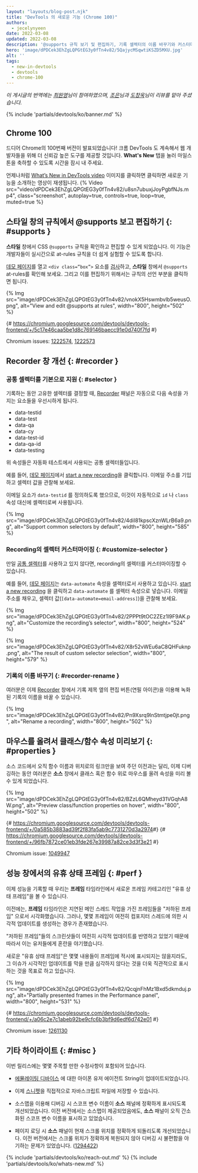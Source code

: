 ```yaml
---
layout: "layouts/blog-post.njk"
title: "DevTools 의 새로운 기능 (Chrome 100)"
authors:
  - jecelynyeen
date: 2022-03-08
updated: 2022-03-08
description: '@supports 규칙 보기 및 편집하기, 기록 셀렉터의 이름 바꾸기와 커스터마이제이션 외 기타 기능들'
hero: 'image/dPDCek3EhZgLQPGtEG3y0fTn4v82/5QajycMSqwtiKSZD5MXU.jpg'
alt: ''
tags:
  - new-in-devtools
  - devtools
  - chrome-100
---
```


*이 게시글의 번역에는 [최원영](https://www.linkedin.com/in/toruchoi)님이 참여하였으며, [조은](https://developers.google.com/community/experts/directory/profile/profile-eun-cho)님과 [도창욱](https://developers.google.com/community/experts/directory/profile/profile-changwook-doh)님이 리뷰를 맡아 주셨습니다.*

{% include 'partials/devtools/ko/banner.md' %}

<!-- start: translation instructions -->
<!-- 1. Remove the "draft: true" tag above when submitting PR -->
<!-- 2. Provide translations under each of the English commented original content -->
<!-- 3. Translate the "description" tag above -->
<!-- 4. Translate all the <img> alt text -->
<!-- 5. Update the whats-new.md file -->
<!-- end: translation instructions -->

<!-- ## Chrome 100  {: #m100 } -->
## Chrome 100

<!-- Here’s to the 100th Chrome version! Chrome DevTools will continue to provide reliable tools for developers to build on the web. Take a moment to click around in the **What’s New** tab to celebrate the milestones. -->
드디어 Chrome의 100번째 버전이 발표되었습니다! 크롬 DevTools 도 계속해서 웹 개발자들을 위해 더 신뢰감 높은 도구를 제공할 것입니다. **What's New** 탭을 눌러 마일스톤을 축하할 수 있도록 시간을 잠시 내 주세요.

<!-- As usual, you can watch the latest [What’s New in DevTools video](https://goo.gle/devtools-youtube) by clicking on the image. -->
언제나처럼 [What’s New in DevTools video](https://goo.gle/devtools-youtube) 이미지를 클릭하면 클릭하면 새로운 기능을 소개하는 영상이 재생됩니다.
{% Video src="video/dPDCek3EhZgLQPGtEG3y0fTn4v82/u8sn7ubuxjJoyPgbfNJs.mp4", class="screenshot", autoplay=true, controls=true, loop=true, muted=true %}


<!-- ## View and edit @supports at rules in the Styles pane {: #supports } -->
## 스타일 창의 규칙에서 @supports 보고 편집하기 {: #supports }

<!-- You can now view and edit the CSS `@supports` at-rules in the **Styles** pane. These changes make it easier to experiment with the at-rules in real time. -->
**스타일** 창에서 CSS `@supports` 규칙을 확인하고 편집할 수 있게 되었습니다. 이 기능은 개발자들이 실시간으로 at-rules 규칙을 더 쉽게 실험할 수 있도록 합니다.

<!-- Open this [demo page](https://jec.fyi/demo/at-support), [inspect](/docs/devtools/dom/#inspect) the `<div class=”box”>` element, view the `@supports` at-rules in the **Styles** pane. Click on the rule’s declaration to edit it.  -->
[데모 페이지](https://jec.fyi/demo/at-support)를 열고 `<div class=”box”>` 요소를 [검사](/docs/devtools/dom/#inspect)하고, **스타일** 창에서 `@supports` at-rules를 확인해 보세요. 그리고 이를 편집하기 위해서는 규칙의 선언 부분을 클릭하면 됩니다.

{% Img src="image/dPDCek3EhZgLQPGtEG3y0fTn4v82/vnokX5Hswmbvlb5weusO.png", alt="View and edit @supports at rules", width="800", height="502" %}

{# https://chromium.googlesource.com/devtools/devtools-frontend/+/5c17e46caa5be1d8c769146baecc91e0d740f7fd #}

Chromium issues: [1222574](https://crbug.com/1222574), [1222573](https://crbug.com/1222573)


<!-- ## Recorder panel improvements {: #recorder } -->
## Recorder 창 개선 {: #recorder }

<!-- ### Support common selectors by default {: #selector } -->
### 공통 셀렉터를 기본으로 지원 {: #selector }

<!-- When determining an unique selector during recording, the [Recorder](/docs/devtools/recorder/) panel now automatically prefers elements with the following attributes: -->
기록하는 동안 고유한 셀렉터를 결정할 때, [Recorder](/docs/devtools/recorder/) 패널은 자동으로 다음 속성을 가지는 요소들을 우선시하게 됩니다.


- data-testid
- data-test
- data-qa
- data-cy
- data-test-id
- data-qa-id
- data-testing

<!-- The attributes above are common selectors used in test automation.  -->
위 속성들은 자동화 테스트에서 사용되는 공통 셀렉터들입니다.

<!-- For example, [start a new recording](/docs/devtools/recorder/#record) with this [demo page](https://jec.fyi/demo/recorder). Fill in an email address and observe the selector value. -->
예를 들어, [데모 페이지](https://jec.fyi/demo/recorder)에서 [start a new recording](/docs/devtools/recorder/#record)을 클릭합니다. 이메일 주소를 기입하고 셀렉터 값을 관찰해 보세요.

<!-- Since the email element has `data-testid` defined, it’s used as the selector automatically instead of the `id` or `class` attributes. -->
이메일 요소가 `data-testid` 를 정의하도록 했으므로, 이것이 자동적으로 `id` 나 `class` 속성 대신에 셀렉터로써 사용됩니다.

{% Img src="image/dPDCek3EhZgLQPGtEG3y0fTn4v82/4diI81kpscXznWLrB6a9.png", alt="Support common selectors by default", width="800", height="585" %}


<!-- ### Customize the recording’s selector {: #customize-selector } -->
### Recording의 셀렉터 커스터마이징 {: #customize-selector }

<!-- You can customize the selector of a recording if you are not using the [common selectors](/docs/devtools/recorder/#selector). -->

만일 [공통 셀렉터](/docs/devtools/recorder/#selector)를 사용하고 있지 않다면, recording의 셀렉터를 커스터마이징할 수 있습니다.

<!-- For example, this [demo page](https://jec.fyi/demo/recorder) uses the `data-automate` attribute as the selector. [start a new recording](/docs/devtools/recorder/#record) and enter the `data-automate` as the selector attribute. Fill in an email address and observe the selector value (`[data-automate=email-address]`). -->

예를 들어, [데모 페이지](https://jec.fyi/demo/recorder)는 `data-automate` 속성을 셀렉터로서 사용하고 있습니다. [start a new recording](/docs/devtools/recorder/#record) 을 클릭하고 `data-automate` 를 셀렉터 속성으로 넣습니다. 이메일 주소를 채우고, 셀렉터 값(`[data-automate=email-address]`)을 관찰해 보세요.

{% Img src="image/dPDCek3EhZgLQPGtEG3y0fTn4v82/2PPPt9tOC2ZEz1l9F9AK.png", alt="Customize the recording’s selector", width="800", height="524" %}

{% Img src="image/dPDCek3EhZgLQPGtEG3y0fTn4v82/X8r52vWEu6aC8QHFuknp.png", alt="The result of custom selector selection", width="800", height="579" %}


<!-- ### Rename a recording {: #recorder-rename } -->
### 기록의 이름 바꾸기 {: #recorder-rename }

<!-- You can now rename a recording in the [Recorder](/docs/devtools/recorder/) panel with the edit button (pencil icon) next to the recording’s title. -->
여러분은 이제 [Recorder](/docs/devtools/recorder/) 창에서 기록 제목 옆의 편집 버튼(연필 아이콘)을 이용해 녹화된 기록의 이름을 바꿀 수 있습니다.

{% Img src="image/dPDCek3EhZgLQPGtEG3y0fTn4v82/Pn9Xsrq9lnStmtjpe0jt.png", alt="Rename a recording", width="800", height="502" %}


<!-- ## Preview class/function properties on hover {: #properties } -->
## 마우스를 올려서 클래스/함수 속성 미리보기 {: #properties }

<!-- You can now hover over a class or function in the **Sources** panel during debugging to preview its properties. Previously, it only showed the function name and a link to its location in the source code. -->
소스 코드에서 오직 함수 이름과 위치로의 링크만을 보여 주던 이전과는 달리, 이제 디버깅하는 동안 여러분은 **소스** 창에서 클래스 혹은 함수 위로 마우스를 올려 속성을 미리 볼 수 있게 되었습니다.

{% Img src="image/dPDCek3EhZgLQPGtEG3y0fTn4v82/BZzL6QMheyd31VGqhA8W.png", alt="Preview class/function properties on hover", width="800", height="502" %}

{# https://chromium.googlesource.com/devtools/devtools-frontend/+/0a585b3883ad39f2f83fa5ab9c7731270d3a2974 ​#}
{# https://chromium.googlesource.com/devtools/devtools-frontend/+/96fb7872ce01eb3fde267e39987a82ce3d3f3e21 #}

Chromium issue: [1049947](https://crbug.com/1049947)


<!-- ## Partially presented frames in the Performance panel {: #perf } -->
## 성능 창에서의 유휴 상태 프레임 {: #perf }

<!-- Performance recording now displays a new frame category "Partially presented frames" in the **Frames** timeline.  -->
이제 성능을 기록할 때 우리는 **프레임** 타임라인에서 새로운 프레임 카테고리인 "유휴 상태 프레임"을 볼 수 있습니다.

<!-- Previously, the **Frames** timeline visualizes any frames with delayed main-thread work as "dropped frames". However, there are cases where some frames may still produce visual updates (e.g. scrolling) driven by the compositor thread. -->
이전에는, **프레임** 타임라인은 지연된 메인 스레드 작업을 가진 프레임들을 "저하된 프레임" 으로서 시각화했습니다. 그러나, 몇몇 프레임이 여전히 컴포지터 스레드에 의한 시각적 업데이트를 생성하는 경우가 존재했습니다.

<!-- This leads to user confusion because the screenshots of these “Dropped frames” are still reflecting visual updates.  -->
"저하된 프레임"들의 스크린샷들이 여전히 시각적 업데이트를 반영하고 있었기 때문에 따라서 이는 유저들에게 혼란을 야기했습니다.

<!-- The new "Partially presented frames" aims to indicate more intuitively that although some content is not presented timely in the frame, but the issue is not so severe as to block visual updates altogether. -->
새로운 "유휴 상태 프레임"은 몇몇 내용들이 프레임에 적시에 표시되지는 않을지라도, 그 이슈가 시각적인 업데이트를 막을 만큼 심각하지 않다는 것을 더욱 직관적으로 표시하는 것을 목표로 하고 있습니다.

{% Img src="image/dPDCek3EhZgLQPGtEG3y0fTn4v82/QcqjnFhMz1Bxd5dkmduj.png", alt="Partially presented frames in the Performance panel", width="800", height="531" %}

{# https://chromium.googlesource.com/devtools/devtools-frontend/+/a06c2e7c1abeb92be9cfc6b3bf9d6edf6d742e01 #}

Chromium issue: [1261130](https://crbug.com/1261130)


<!-- ## Miscellaneous highlights {: #misc } -->
## 기타 하이라이트 {: #misc }

<!-- These are some noteworthy fixes in this release: -->
이번 릴리스에는 몇몇 주목할 만한 수정사항이 포함되어 있습니다.

<!-- - Updated iPhone user agent strings for [emulated devices](/docs/devtools/device-mode/#device). All iPhone versions after 5 have a user-agent string with iPhone OS 13_2_3. ([1289553](https://crbug.com/1289553)) -->
- [에뮬레이팅 디바이스](/docs/devtools/device-mode/#device) 에 대한 아이폰 유저 에이전트 String이 업데이트되었습니다.

<!-- - You can now save [snippet](/docs/devtools/javascript/snippets/) as a JavaScript file directly. Previously, you needed to append `.js` file extension manually. ([1137218](https://crbug.com/1137218)) -->
- 이제 [스니펫](/docs/devtools/javascript/snippets/)을 직접적으로 자바스크립트 파일에 저장할 수 있습니다. 

<!-- - The **Sources** panel now correctly displays scope variable names when debugging with sourcemap. Previously, the **Sources** panel displays minified scope variable names despite sourcemap being provided. ([1294682](https://crbug.com/1294682))  -->
- 소스맵을 이용해 디버깅 시 스코프 변수 이름이 **소스** 패널에 정확하게 표시되도록 개선되었습니다. 이전 버전에서는 소스맵이 제공되었음에도, **소스** 패널이 오직 간소화된 스코프 변수 이름을 표시하고 있었습니다.


<!-- - The **Sources** panel now restores scroll position correctly on page load. Previously, the position was not restored correctly causing inconvenience in debugging. ([1294422](https://crbug.com/1294422))  -->
- 페이지 로딩 시 **소스** 패널이 현재 스크롤 위치를 정확하게 되돌리도록 개선되었습니다. 이전 버전에서는 스크롤 위치가 정확하게 복원되지 않아 디버깅 시 불편함을 야기하는 문제가 있었습니다. ([1294422](https://crbug.com/1294422))

{% include 'partials/devtools/ko/reach-out.md' %}
{% include 'partials/devtools/ko/whats-new.md' %}
